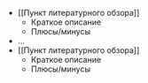 - [[Пункт литературного обзора]]
	- Краткое описание
	- Плюсы/минусы
- ...
- [[Пункт литературного обзора]]
	- Краткое описание
	- Плюсы/минусы